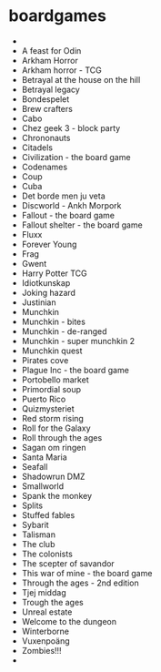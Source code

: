 # boardgames
- 
- A feast for Odin
- Arkham Horror
- Arkham horror - TCG
- Betrayal at the house on the hill
- Betrayal legacy
- Bondespelet
- Brew crafters
- Cabo
- Chez geek 3 - block party
- Chrononauts
- Citadels
- Civilization - the board game
- Codenames
- Coup
- Cuba
- Det borde men ju veta
- Discworld - Ankh Morpork
- Fallout - the board game
- Fallout shelter - the board game
- Fluxx
- Forever Young
- Frag
- Gwent
- Harry Potter TCG
- Idiotkunskap
- Joking hazard
- Justinian
- Munchkin
- Munchkin - bites
- Munchkin - de-ranged
- Munchkin - super munchkin 2
- Munchkin quest
- Pirates cove
- Plague Inc - the board game
- Portobello market
- Primordial soup
- Puerto Rico
- Quizmysteriet
- Red storm rising
- Roll for the Galaxy
- Roll through the ages
- Sagan om ringen
- Santa Maria
- Seafall
- Shadowrun DMZ
- Smallworld
- Spank the monkey
- Splits
- Stuffed fables
- Sybarit
- Talisman
- The club
- The colonists
- The scepter of savandor
- This war of mine - the board game
- Through the ages - 2nd edition
- Tjej middag
- Trough the ages
- Unreal estate
- Welcome to the dungeon
- Winterborne
- Vuxenpoäng
- Zombies!!!
- 